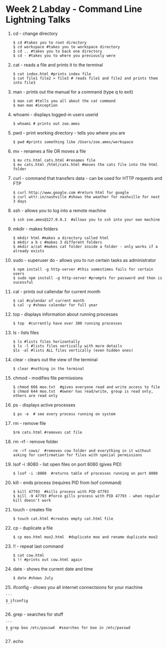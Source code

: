 # Week 2 Labday - Command Line Lightning Talks

1. cd - change directory

	```
	$ cd #takes you to root directory
	$ cd workspace #takes you to workspace directory
	$ cd .. #takes you to back one directory
	$ cd - #takes you to where you previously were
	```
2. cat - reads a file and prints it to the terminal
	
	```
	$ cat index.html #prints index file
	$ cat file1 file2 > file3 # reads file1 and file2 and prints them into file3
	```
3. man - prints out the manual for a command (type q to exit)

	```
	$ man cat #tells you all about the cat command 
	$ man man #inception
	```
4. whoami - displays logged-in users userid

	```
	$ whoami # prints out zoe.ames
	```

5. pwd - print working directory - tells you where you are

	```
	$ pwd #prints something like /Users/zoe.ames/workspace
	```
6. mv - renames a file OR moves a file
	
	```
	$ mv cts.html cats.html #renames file
	$ mv cats.html /html/cats.html #moves the cats file into the html folder
	```

7. curl - command that transfers data - can be used for HTTP requests and FTP

	```
	$ curl http://www.google.com #return html for google
	$ curl wttr.in/nashville #shows the weather for nashville for next 3 days
	```
8. ssh - allows you to log into a remote machine

	```
	$ ssh zoe.ames@127.0.0.1  #allows you to ssh into your own machine
	```
9. mkdir - makes folders

	```
	$ mkdir html #makes a directory called html
	$ mkdir a b c #makes 3 different folders
	$ mkdir a/cat #makes cat folder inside a folder - only works if a already exists
	```
10. sudo - superuser do - allows you to run certain tasks as administrator
	
	```
	$ npm install -g http-server #this somestimes fails for certain users
	$ sudo npm install -g http-server #prompts for password and then is sucessful 

	```
11. cal - prints out callendar for current month

	```
	$ cal #calendar of current month
	$ cal -y #shows calendar for full year
	```
12. top - displays information about running processes

	```
	$ top  #currently have over 300 running processes
	```
13. ls - lists files 

	```
	$ ls #lists files horizontally
	$ ls -l #lists files vertically with more details
	$ls -al #lists ALL files vertically (even hidden ones)
	```
14. clear - clears out the view of the terminal

	```
	$ clear #nothing in the terminal
	```
15. chmod - modifies file permissions

	```
	$ chmod 666 moo.txt  #gives everyone read and write access to file
	$ chmod 644 moo.txt  #owner has read/write, group is read only, others are read only
	```
16. ps - displays active processes

	```
	$ ps -e  # see every process running on system
	```
17. rm - remove file

	```
	$rm cats.html #removes cat file
	```
18. rm -rf - remove folder

	```
	rm -rf cows/  #removes cow folder and everything in it without asking for confirmation for files with special permissions
	```
19. lsof -i :8080 - list open files on port 8080 (gives PID)

	```
	$ lsof -i :8080  #returns table of processes running on port 8080
	```
20. kill - ends process (requires PID from lsof command)

	```
	$ kill 47793  #kills process with PID 47793
	$ kill -9 47793 #force gills process with PID 47793 - when regular kill doesn't work
	```

21. touch - creates file

	```
	$ touch cat.html #creates empty cat.html file
	```
22. cp - duplicate a file

	```
	$ cp moo.html moo2.html  #duplicate moo and rename duplicate moo2 
	```
23. !! - repeat last command

	```
	$ cat cow.html
	$ !! #prints out cow.html again
	```
24. date - shows the current date and time

	```
	$ date #shows July
	```
25.  ifconfig - shows you all internet connectsions for your machine

	```
	$ ifconfig
	```
26.  grep - searches for stuff

	```
	$ grep boo /etc/passwd  #searches for boo in /etc/passwd
	```

27. echo